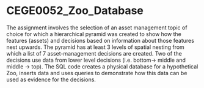 # CEGE0052_Zoo_Database

The assignment involves the selection of an asset management topic of choice for which a hierarchical pyramid was created to show how the features (assets) and decisions based on information about those features nest upwards. The pyramid has at least 3 levels of spatial nesting from which a list of 7 asset-management decisions are created. Two of the decisions use data from lower level decisions (i.e. bottom-> middle and middle -> top). The SQL code creates a physical database for a hypothetical Zoo, inserts data and uses queries to demonstrate how this data can be used as evidence for the decisions.

